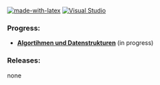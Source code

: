 [![made-with-latex](https://img.shields.io/badge/Made%20with-LaTeX-1f425f.svg)](https://www.latex-project.org/)
[![Visual Studio](https://badgen.net/badge/icon/visualstudio?icon=visualstudio&label)](https://visualstudio.microsoft.com)

### Progress:

- **[Algortihmen und Datenstrukturen](ALGO/Zusammenfassung/)** (in progress)  



### Releases:

none
